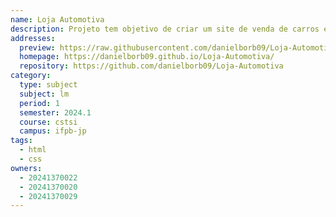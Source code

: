 ```yaml
---
name: Loja Automotiva
description: Projeto tem objetivo de criar um site de venda de carros exibindo informações de valores e ficha técnica.
addresses:
  preview: https://raw.githubusercontent.com/danielborb09/Loja-Automotiva/main/sitepreview.png
  homepage: https://danielborb09.github.io/Loja-Automotiva/
  repository: https://github.com/danielborb09/Loja-Automotiva
category:
  type: subject
  subject: lm
  period: 1
  semester: 2024.1
  course: cstsi
  campus: ifpb-jp
tags:
  - html
  - css
owners:
  - 20241370022
  - 20241370020
  - 20241370029
---
```

